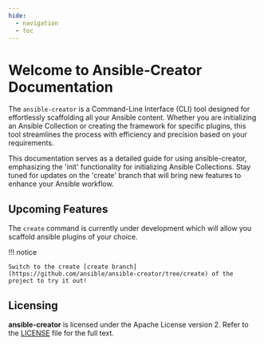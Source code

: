 ```yaml
---
hide:
  - navigation
  - toc
---
```


# Welcome to Ansible-Creator Documentation

The `ansible-creator` is a Command-Line Interface (CLI) tool designed for effortlessly scaffolding all your Ansible content. Whether you are initializing an Ansible Collection or creating the framework for specific plugins, this tool streamlines the process with efficiency and precision based on your requirements.

This documentation serves as a detailed guide for using ansible-creator, emphasizing the 'init' functionality for initializing Ansible Collections. Stay tuned for updates on the 'create' branch that will bring new features to enhance your Ansible workflow.

## Upcoming Features

The `create` command is currently under development which will allow you scaffold ansible plugins of your choice.

!!! notice

    Switch to the create [create branch](https://github.com/ansible/ansible-creator/tree/create) of the project to try it out!

## Licensing

**ansible-creator** is licensed under the Apache License version 2. Refer to the [LICENSE](http://www.apache.org/licenses/LICENSE-2.0) file for the full text.
